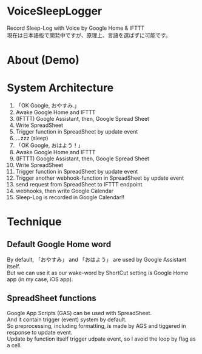 # VoiceSleepLogger
Record Sleep-Log with Voice by Google Home &amp; IFTTT  
現在は日本語版で開発中ですが、原理上、言語を選ばずに可能です。  

# About (Demo)

# System Architecture
1. 「OK Google, おやすみ.」  
2. Awake Google Home and IFTTT
3. (IFTTT) Google Assistant, then, Google Spread Sheet
4. Write SpreadSheet
5. Trigger function in SpreadSheet by update event
6. ...zzz (sleep)
7. 「OK Google, おはよう！」  
8. Awake Google Home and IFTTT
9. (IFTTT) Google Assistant, then, Google Spread Sheet
10. Write SpreadSheet
11. Trigger function in SpreadSheet by update event
12. Trigger another webhook-function in SpreadSheet by update event
13. send request from SpreadSheet to IFTTT endpoint
14. webhooks, then write Google Calendar
15. Sleep-Log is recorded in Google Calendar!!

# Technique
## Default Google Home word
By default, 「おやすみ」 and 「おはよう」 are used by Google Assistant itself.  
But we can use it as our wake-word by ShortCut setting is Google Home app (in my case, iOS app).  
## SpreadSheet functions
Google App Scripts (GAS) can be used with SpreadSheet.  
And it contain trigger (event) system by default.  
So preprocessing, including formatting, is made by AGS and tiggered in response to update event.  
Update by function itself trigger udpate event, so I avoid the loop by flag as a cell.  
